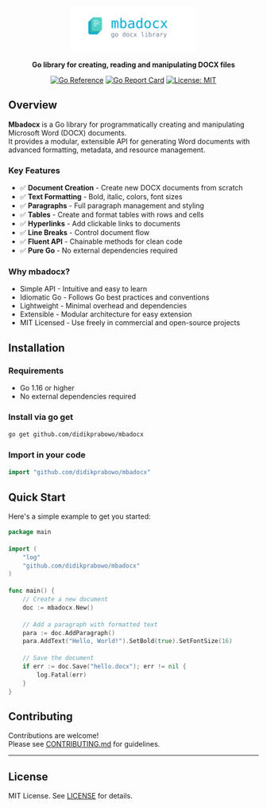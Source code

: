 <div align="center">
  <img src="./mbadocx.svg" alt="Mbadocx - Go DOCX Library" width="250">
  
  **Go library for creating, reading and manipulating DOCX files**
  
 [![Go Reference](https://pkg.go.dev/badge/github.com/didikprabowo/mbadocx.svg)](https://pkg.go.dev/github.com/didikprabowo/mbadocx)
  [![Go Report Card](https://goreportcard.com/badge/github.com/didikprabowo/mbadocx)](https://goreportcard.com/report/github.com/didikprabowo/mbadocx)
  [![License: MIT](https://img.shields.io/badge/License-MIT-yellow.svg)](https://opensource.org/licenses/MIT)
  
</div>

## Overview

**Mbadocx** is a Go library for programmatically creating and manipulating Microsoft Word (DOCX) documents.  
It provides a modular, extensible API for generating Word documents with advanced formatting, metadata, and resource management.

### Key Features

- ✅ **Document Creation** - Create new DOCX documents from scratch
- ✅ **Text Formatting** - Bold, italic, colors, font sizes
- ✅ **Paragraphs** - Full paragraph management and styling
- ✅ **Tables** - Create and format tables with rows and cells
- ✅ **Hyperlinks** - Add clickable links to documents
- ✅ **Line Breaks** - Control document flow
- ✅ **Fluent API** - Chainable methods for clean code
- ✅ **Pure Go** - No external dependencies required

### Why mbadocx?

- Simple API - Intuitive and easy to learn
- Idiomatic Go - Follows Go best practices and conventions
- Lightweight - Minimal overhead and dependencies
- Extensible - Modular architecture for easy extension
- MIT Licensed - Use freely in commercial and open-source projects

## Installation

### Requirements
- Go 1.16 or higher
- No external dependencies required

### Install via go get

```bash
go get github.com/didikprabowo/mbadocx
```

### Import in your code

```go
import "github.com/didikprabowo/mbadocx"
```

## Quick Start

Here's a simple example to get you started:

```go
package main

import (
    "log"
    "github.com/didikprabowo/mbadocx"
)

func main() {
    // Create a new document
    doc := mbadocx.New()
    
    // Add a paragraph with formatted text
    para := doc.AddParagraph()
    para.AddText("Hello, World!").SetBold(true).SetFontSize(16)
    
    // Save the document
    if err := doc.Save("hello.docx"); err != nil {
        log.Fatal(err)
    }
}
```

## Contributing

Contributions are welcome!  
Please see [CONTRIBUTING.md](./CONTRIBUTING.md) for guidelines.

---

## License

MIT License. See [LICENSE](./LICENSE) for details.